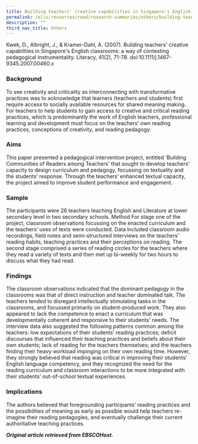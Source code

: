 ```yaml
---
title: Building teachers' creative capabilities in Singapore's English classrooms
permalink: /elis/resources/read/research-summaries/others/building-teachers-creative-capabilities/
description: ""
third_nav_title: Others
---
```

Kwek, D., Albright, J., & Kramer-Dahl, A. (2007). Building teachers' creative capabilities in Singapore's English classrooms: a way of contesting pedagogical instrumentality. Literacy, 41(2), 71-78. doi:10.1111/j.1467-9345.2007.00460.x

### Background

To see creativity and criticality as interconnecting with transformative practices was to acknowledge that learners (teachers and students) first require access to socially available resources for shared meaning making. For teachers to help students to gain access to creative and critical reading practices, which is predominantly the work of English teachers, professional learning and development must focus on the teachers’ own reading practices, conceptions of creativity, and reading pedagogy.

### Aims

This paper presented a pedagogical intervention project, entitled ‘Building Communities of Readers among Teachers’ that sought to develop teachers’ capacity to design curriculum and pedagogy, focussing on textuality and the students’ response. Through the teachers’ enhanced textual capacity, the project aimed to improve student performance and engagement.

### Sample

The participants were 26 teachers teaching English and Literature at lower secondary level in two secondary schools. Method For stage one of the project, classroom observations focussing on the enacted curriculum and the teachers’ uses of texts were conducted. Data included classroom audio recordings, field notes and semi-structured interviews on the teachers’ reading habits, teaching practices and their perceptions on reading. The second stage comprised a series of reading circles for the teachers where they read a variety of texts and then met up bi-weekly for two hours to discuss what they had read.

### Findings

The classroom observations indicated that the dominant pedagogy in the classrooms was that of direct instruction and teacher dominated talk. The teachers tended to disregard intellectually stimulating tasks in the classrooms, and focussed primarily on student-produced work. They also appeared to lack the competence to enact a curriculum that was developmentally coherent and responsive to their students’ needs. The interview data also suggested the following patterns common among the teachers: low expectations of their students’ reading practices; deficit discourses that influenced their teaching practices and beliefs about their own students; lack of reading for the teachers themselves; and the teachers finding their heavy workload impinging on their own reading time. However, they strongly believed that reading was critical in improving their students’ English language competency, and they recognized the need for the reading curriculum and classroom interactions to be more integrated with their students’ out-of-school textual experiences.

### Implications

The authors believed that foregrounding participants’ reading practices and the possibilities of meaning as early as possible would help teachers re-imagine their reading pedagogies, and eventually challenge their current authoritative teaching practices.

_**Original article retrieved from EBSCOHost.**_  


